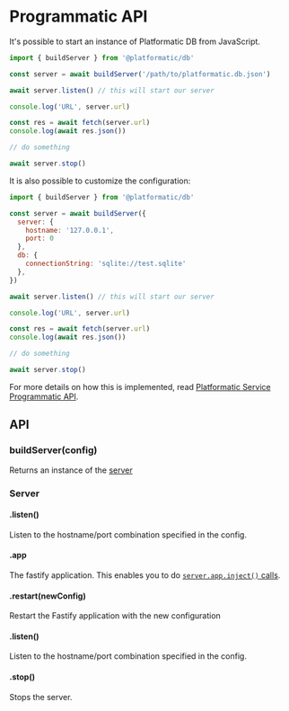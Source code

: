 # Programmatic API

It's possible to start an instance of Platformatic DB from JavaScript.

```js
import { buildServer } from '@platformatic/db'

const server = await buildServer('/path/to/platformatic.db.json')

await server.listen() // this will start our server

console.log('URL', server.url)

const res = await fetch(server.url)
console.log(await res.json())

// do something

await server.stop()
```

It is also possible to customize the configuration:

```js
import { buildServer } from '@platformatic/db'

const server = await buildServer({
  server: {
    hostname: '127.0.0.1',
    port: 0
  },
  db: {
    connectionString: 'sqlite://test.sqlite'
  },
})

await server.listen() // this will start our server

console.log('URL', server.url)

const res = await fetch(server.url)
console.log(await res.json())

// do something

await server.stop()
```

For more details on how this is implemented, read [Platformatic Service Programmatic API](/reference/service/programmatic.md).

## API

### buildServer(config)

Returns an instance of the [server](#Server)

### Server

#### .listen()

Listen to the hostname/port combination specified in the config.

#### .app

The fastify application.
This enables you to do [`server.app.inject()` calls](https://www.fastify.io/docs/latest/Guides/Testing/#benefits-of-using-fastifyinject).

#### .restart(newConfig)

Restart the Fastify application with the new configuration


#### .listen()

Listen to the hostname/port combination specified in the config.

#### .stop()

Stops the server.
